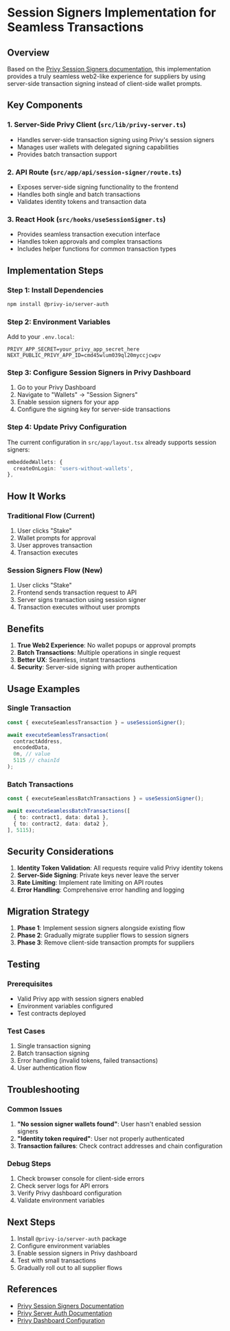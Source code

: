 # Session Signers Implementation for Seamless Transactions

## Overview

Based on the [Privy Session Signers documentation](https://docs.privy.io/wallets/using-wallets/session-signers/use-session-signers), this implementation provides a truly seamless web2-like experience for suppliers by using server-side transaction signing instead of client-side wallet prompts.

## Key Components

### 1. Server-Side Privy Client (`src/lib/privy-server.ts`)
- Handles server-side transaction signing using Privy's session signers
- Manages user wallets with delegated signing capabilities
- Provides batch transaction support

### 2. API Route (`src/app/api/session-signer/route.ts`)
- Exposes server-side signing functionality to the frontend
- Handles both single and batch transactions
- Validates identity tokens and transaction data

### 3. React Hook (`src/hooks/useSessionSigner.ts`)
- Provides seamless transaction execution interface
- Handles token approvals and complex transactions
- Includes helper functions for common transaction types

## Implementation Steps

### Step 1: Install Dependencies
```bash
npm install @privy-io/server-auth
```

### Step 2: Environment Variables
Add to your `.env.local`:
```
PRIVY_APP_SECRET=your_privy_app_secret_here
NEXT_PUBLIC_PRIVY_APP_ID=cmd45wlum039ql20myccjcwpv
```

### Step 3: Configure Session Signers in Privy Dashboard
1. Go to your Privy Dashboard
2. Navigate to "Wallets" → "Session Signers"
3. Enable session signers for your app
4. Configure the signing key for server-side transactions

### Step 4: Update Privy Configuration
The current configuration in `src/app/layout.tsx` already supports session signers:
```typescript
embeddedWallets: {
  createOnLogin: 'users-without-wallets',
},
```

## How It Works

### Traditional Flow (Current)
1. User clicks "Stake"
2. Wallet prompts for approval
3. User approves transaction
4. Transaction executes

### Session Signers Flow (New)
1. User clicks "Stake"
2. Frontend sends transaction request to API
3. Server signs transaction using session signer
4. Transaction executes without user prompts

## Benefits

1. **True Web2 Experience**: No wallet popups or approval prompts
2. **Batch Transactions**: Multiple operations in single request
3. **Better UX**: Seamless, instant transactions
4. **Security**: Server-side signing with proper authentication

## Usage Examples

### Single Transaction
```typescript
const { executeSeamlessTransaction } = useSessionSigner();

await executeSeamlessTransaction(
  contractAddress,
  encodedData,
  0n, // value
  5115 // chainId
);
```

### Batch Transactions
```typescript
const { executeSeamlessBatchTransactions } = useSessionSigner();

await executeSeamlessBatchTransactions([
  { to: contract1, data: data1 },
  { to: contract2, data: data2 },
], 5115);
```

## Security Considerations

1. **Identity Token Validation**: All requests require valid Privy identity tokens
2. **Server-Side Signing**: Private keys never leave the server
3. **Rate Limiting**: Implement rate limiting on API routes
4. **Error Handling**: Comprehensive error handling and logging

## Migration Strategy

1. **Phase 1**: Implement session signers alongside existing flow
2. **Phase 2**: Gradually migrate supplier flows to session signers
3. **Phase 3**: Remove client-side transaction prompts for suppliers

## Testing

### Prerequisites
- Valid Privy app with session signers enabled
- Environment variables configured
- Test contracts deployed

### Test Cases
1. Single transaction signing
2. Batch transaction signing
3. Error handling (invalid tokens, failed transactions)
4. User authentication flow

## Troubleshooting

### Common Issues
1. **"No session signer wallets found"**: User hasn't enabled session signers
2. **"Identity token required"**: User not properly authenticated
3. **Transaction failures**: Check contract addresses and chain configuration

### Debug Steps
1. Check browser console for client-side errors
2. Check server logs for API errors
3. Verify Privy dashboard configuration
4. Validate environment variables

## Next Steps

1. Install `@privy-io/server-auth` package
2. Configure environment variables
3. Enable session signers in Privy dashboard
4. Test with small transactions
5. Gradually roll out to all supplier flows

## References

- [Privy Session Signers Documentation](https://docs.privy.io/wallets/using-wallets/session-signers/use-session-signers)
- [Privy Server Auth Documentation](https://docs.privy.io/server-auth)
- [Privy Dashboard Configuration](https://console.privy.io/) 